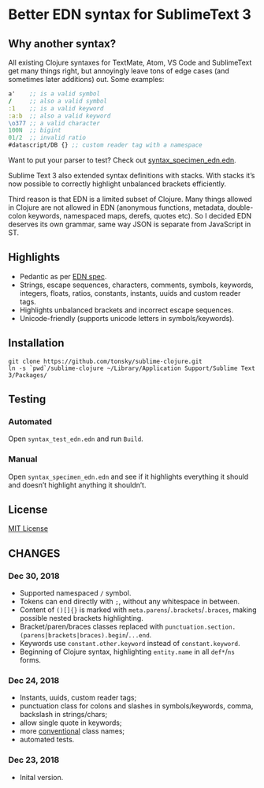 # Better EDN syntax for SublimeText 3

## Why another syntax?

All existing Clojure syntaxes for TextMate, Atom, VS Code and SublimeText get many things right, but annoyingly leave tons of edge cases (and sometimes later additions) out. Some examples:

```clojure
a'    ;; is a valid symbol
/     ;; also a valid symbol
:1    ;; is a valid keyword
:a:b  ;; also a valid keyword
\o377 ;; a valid character
100N  ;; bigint 
01/2  ;; invalid ratio
#datascript/DB {} ;; custom reader tag with a namespace
```

Want to put your parser to test? Check out [syntax_specimen_edn.edn](./syntax_specimen_edn.edn).

Sublime Text 3 also extended syntax definitions with stacks. With stacks it’s now possible to correctly highlight unbalanced brackets efficiently.

Third reason is that EDN is a limited subset of Clojure. Many things allowed in Clojure are not allowed in EDN (anonymous functions, metadata, double-colon keywords, namespaced maps, derefs, quotes etc). So I decided EDN deserves its own grammar, same way JSON is separate from JavaScript in ST.

## Highlights

- Pedantic as per [EDN spec](https://github.com/edn-format/edn).
- Strings, escape sequences, characters, comments, symbols, keywords, integers, floats, ratios, constants, instants, uuids and custom reader tags.
- Highlights unbalanced brackets and incorrect escape sequences.
- Unicode-friendly (supports unicode letters in symbols/keywords).

## Installation

```
git clone https://github.com/tonsky/sublime-clojure.git
ln -s `pwd`/sublime-clojure ~/Library/Application Support/Sublime Text 3/Packages/
```

## Testing

### Automated

Open `syntax_test_edn.edn` and run `Build`.

### Manual

Open `syntax_specimen_edn.edn` and see if it highlights everything it should and doesn’t highlight anything it shouldn’t.

## License

[MIT License](./LICENSE.txt)

## CHANGES

### Dec 30, 2018

- Supported namespaced `/` symbol.
- Tokens can end directly with `;`, without any whitespace in between.
- Content of `()[]{}` is marked with `meta.parens`/`.brackets`/`.braces`, making possible nested brackets highlighting.
- Bracket/paren/braces classes replaced with `punctuation.section.(parens|brackets|braces).begin`/`...end`.
- Keywords use `constant.other.keyword` instead of `constant.keyword`.
- Beginning of Clojure syntax, highlighting `entity.name` in all `def*`/`ns` forms.

### Dec 24, 2018

- Instants, uuids, custom reader tags;
- punctuation class for colons and slashes in symbols/keywords, comma, backslash in strings/chars;
- allow single quote in keywords;
- more [conventional](https://macromates.com/manual/en/language_grammars) class names;
- automated tests.

### Dec 23, 2018

- Inital version.